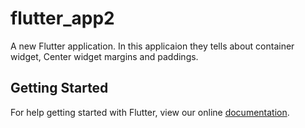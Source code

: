 # flutter_app2

A new Flutter application.
In this applicaion they tells about container widget,
Center widget
margins and paddings.
## Getting Started

For help getting started with Flutter, view our online
[documentation](https://flutter.io/).

